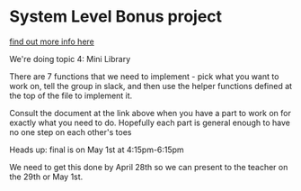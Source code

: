 # System Level Bonus project
  
[find out more info here](https://www.dropbox.com/s/vdkikl6o3d6wqvu/Bonus%20Project.pdf?dl=0)  

We're doing topic 4: Mini Library
  
There are 7 functions that we need to implement - pick what you want to work on, tell the group in slack, and then use the helper functions defined at the top of the file to implement it.

Consult the document at the link above when you have a part to work on for exactly what you need to do. Hopefully each part is general enough to have no one step on each other's toes  
  
Heads up: final is on May 1st at 4:15pm-6:15pm  
  
We need to get this done by April 28th so we can present to the teacher on the 29th or May 1st.

